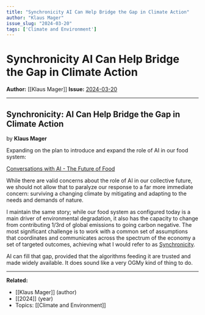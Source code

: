 ```yaml
---
title: "Synchronicity AI Can Help Bridge the Gap in Climate Action"
author: "Klaus Mager"
issue_slug: "2024-03-20"
tags: ['Climate and Environment']
---
```


# Synchronicity AI Can Help Bridge the Gap in Climate Action

**Author:** [[Klaus Mager]]
**Issue:** [2024-03-20](https://plex.collectivesensecommons.org/2024-03-20/)

---

## Synchronicity: AI Can Help Bridge the Gap in Climate Action
by **Klaus Mager**

Expanding on the plan to introduce and expand the role of AI in our food system:

[Conversations with AI - The Future of Food](https://docs.google.com/document/d/1JpfpAytH1Kt8mas93Q5mEcpCLN0uIG4IllSOz5_o3os/edit?usp=sharing)

While there are valid concerns about the role of AI in our collective future, we should not allow that to paralyze our response to a far more immediate concern: surviving a changing climate by mitigating and adapting to the needs and demands of nature.

I maintain the same story; while our food system as configured today is a main driver of environmental degradation, it also has the capacity to change from contributing 1/3rd of global emissions to going carbon negative. The most significant challenge is to work with a common set of assumptions that coordinates and communicates across the spectrum of the economy a set of targeted outcomes, achieving what I would refer to as [Synchronicity](https://www.linkedin.com/pulse/synchronicity-systemic-change-klaus-mager-j13xc/).

AI can fill that gap, provided that the algorithms feeding it are trusted and made widely available. It does sound like a very OGMy kind of thing to do.

---

**Related:**
- [[Klaus Mager]] (author)
- [[2024]] (year)
- Topics: [[Climate and Environment]]

